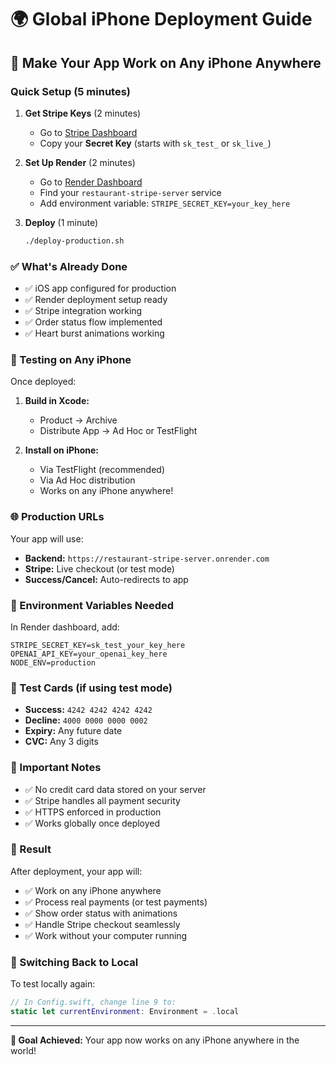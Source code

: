 # 🌍 Global iPhone Deployment Guide

## 🚀 Make Your App Work on Any iPhone Anywhere

### Quick Setup (5 minutes)

1. **Get Stripe Keys** (2 minutes)
   - Go to [Stripe Dashboard](https://dashboard.stripe.com/)
   - Copy your **Secret Key** (starts with `sk_test_` or `sk_live_`)

2. **Set Up Render** (2 minutes)
   - Go to [Render Dashboard](https://dashboard.render.com/)
   - Find your `restaurant-stripe-server` service
   - Add environment variable: `STRIPE_SECRET_KEY=your_key_here`

3. **Deploy** (1 minute)
   ```bash
   ./deploy-production.sh
   ```

### ✅ What's Already Done

- ✅ iOS app configured for production
- ✅ Render deployment setup ready
- ✅ Stripe integration working
- ✅ Order status flow implemented
- ✅ Heart burst animations working

### 📱 Testing on Any iPhone

Once deployed:

1. **Build in Xcode:**
   - Product → Archive
   - Distribute App → Ad Hoc or TestFlight

2. **Install on iPhone:**
   - Via TestFlight (recommended)
   - Via Ad Hoc distribution
   - Works on any iPhone anywhere!

### 🌐 Production URLs

Your app will use:
- **Backend:** `https://restaurant-stripe-server.onrender.com`
- **Stripe:** Live checkout (or test mode)
- **Success/Cancel:** Auto-redirects to app

### 🔧 Environment Variables Needed

In Render dashboard, add:
```
STRIPE_SECRET_KEY=sk_test_your_key_here
OPENAI_API_KEY=your_openai_key_here
NODE_ENV=production
```

### 🎯 Test Cards (if using test mode)

- **Success:** `4242 4242 4242 4242`
- **Decline:** `4000 0000 0000 0002`
- **Expiry:** Any future date
- **CVC:** Any 3 digits

### 🚨 Important Notes

- ✅ No credit card data stored on your server
- ✅ Stripe handles all payment security
- ✅ HTTPS enforced in production
- ✅ Works globally once deployed

### 🎉 Result

After deployment, your app will:
- ✅ Work on any iPhone anywhere
- ✅ Process real payments (or test payments)
- ✅ Show order status with animations
- ✅ Handle Stripe checkout seamlessly
- ✅ Work without your computer running

### 🔄 Switching Back to Local

To test locally again:
```swift
// In Config.swift, change line 9 to:
static let currentEnvironment: Environment = .local
```

---

**🎯 Goal Achieved:** Your app now works on any iPhone anywhere in the world! 